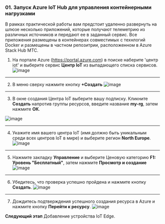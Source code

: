 ### 01. Запуск Azure IoT Hub для управления контейнерными нагрузками
В рамках практической работы вам предстоит удаленно развернуть на шлюзе несколько приложений, которые получают телеметрию из различных источников и передают ее в заданный сервис.
Все приложения размещены в контейнерах совместимых с технлогий Docker и размещены в частном репозитрии, расположенном в Azure Stack Hub МТС.


1. На портале Azure (https://portal.azure.com) в поиске наберите 'центр iot' и выберите сервис **Центр IoT** из выпадающего списка сервисов.
![image](https://user-images.githubusercontent.com/34028526/154055454-da85be63-18ab-443f-847c-4f53f4d9a626.png)

---
   
2. В меню сверху нажмите кнопку **+Создать**
![image](https://user-images.githubusercontent.com/34028526/154055870-41ac9983-6cbd-479a-af86-360e5da2deba.png)

---

3. В окне создания Центра IoT выберите вашу подписку. Кликните **Создать** напротив группы ресурсов, введите название **my-rg**, затем нажмите **ОК**.

![image](https://user-images.githubusercontent.com/34028526/154060261-ccb335ea-f374-407d-9156-be0dd2731a84.png)

---

4. Укажите имя вашего центра IoT (имя должно быть уникальным среди всех центров IoT в мире) и выберите регион **North Europe**. 
![image](https://user-images.githubusercontent.com/34028526/154060786-4d029b4c-62af-4d76-9437-2c48538146f4.png)

---

5. Нажмите закладку **Управление** и выберите Ценовую категорию **F1: Уровень "Бесплатный"**, затем нажмите **Просмотр и создание**
![image](https://user-images.githubusercontent.com/34028526/154061133-d3b9c4ce-7422-411c-9ad8-f629f6bcc3cf.png)

---

6. Убедитесь, что проверка успешно пройдена и нажмите кнопку **Создать**.
![image](https://user-images.githubusercontent.com/34028526/154061933-e93a51ee-2b61-45e8-aa30-ab4198744446.png)

---

7. Дождитесь подтверждения успешного создания ресурса в Azure и нажмите кнопку **Перейти к ресурсу**.
![image](https://user-images.githubusercontent.com/34028526/154062299-44d81720-9b9d-495d-a2ce-9619814f5bc5.png)

**Следующий этап** Добавление устройства IoT Edge. 
